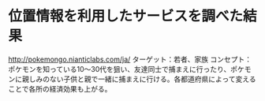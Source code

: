 # 位置情報を利用したサービスを調べた結果
http://pokemongo.nianticlabs.com/ja/
ターゲット：若者、家族
コンセプト：ポケモンを知っている10～30代を狙い、友達同士で捕まえに行ったり、ポケモンに親しみのない子供と親で一緒に捕まえに行ける。各都道府県によって変えることで各所の経済効果も上がる。
